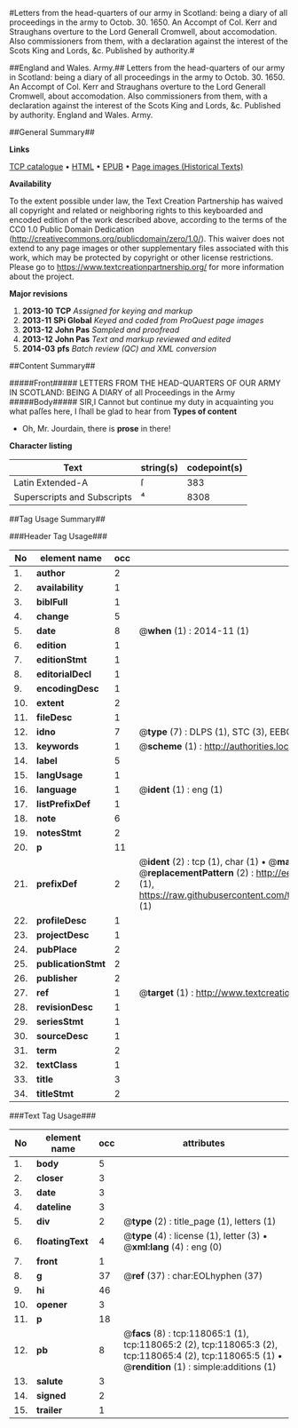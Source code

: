 #Letters from the head-quarters of our army in Scotland: being a diary of all proceedings in the army to Octob. 30. 1650. An Accompt of Col. Kerr and Straughans overture to the Lord Generall Cromwell, about accomodation. Also commissioners from them, with a declaration against the interest of the Scots King and Lords, &c. Published by authority.#

##England and Wales. Army.##
Letters from the head-quarters of our army in Scotland: being a diary of all proceedings in the army to Octob. 30. 1650. An Accompt of Col. Kerr and Straughans overture to the Lord Generall Cromwell, about accomodation. Also commissioners from them, with a declaration against the interest of the Scots King and Lords, &c. Published by authority.
England and Wales. Army.

##General Summary##

**Links**

[TCP catalogue](http://www.ota.ox.ac.uk/tcp/)  • 
[HTML](http://tei.it.ox.ac.uk/tcp/Texts-HTML/free/A88/A88061.html)  • 
[EPUB](http://tei.it.ox.ac.uk/tcp/Texts-EPUB/free/A88/A88061.epub) • 
[Page images (Historical Texts)](https://historicaltexts.jisc.ac.uk/eebo-99865814e)

**Availability**

To the extent possible under law, the Text Creation Partnership has waived all copyright and related or neighboring rights to this keyboarded and encoded edition of the work described above, according to the terms of the CC0 1.0 Public Domain Dedication (http://creativecommons.org/publicdomain/zero/1.0/). This waiver does not extend to any page images or other supplementary files associated with this work, which may be protected by copyright or other license restrictions. Please go to https://www.textcreationpartnership.org/ for more information about the project.

**Major revisions**

1. __2013-10__ __TCP__ *Assigned for keying and markup*
1. __2013-11__ __SPi Global__ *Keyed and coded from ProQuest page images*
1. __2013-12__ __John Pas__ *Sampled and proofread*
1. __2013-12__ __John Pas__ *Text and markup reviewed and edited*
1. __2014-03__ __pfs__ *Batch review (QC) and XML conversion*

##Content Summary##

#####Front#####
LETTERS FROM THE HEAD-QUARTERS OF OUR ARMY IN SCOTLAND: BEING A DIARY of all Proceedings in the Army
#####Body#####
SIR,I Cannot but continue my duty in acquainting you what paſſes here, I ſhall be glad to hear from 
**Types of content**

  * Oh, Mr. Jourdain, there is **prose** in there!

**Character listing**


|Text|string(s)|codepoint(s)|
|---|---|---|
|Latin Extended-A|ſ|383|
|Superscripts             and Subscripts|⁴|8308|

##Tag Usage Summary##

###Header Tag Usage###

|No|element name|occ|attributes|
|---|---|---|---|
|1.|__author__|2||
|2.|__availability__|1||
|3.|__biblFull__|1||
|4.|__change__|5||
|5.|__date__|8| @__when__ (1) : 2014-11 (1)|
|6.|__edition__|1||
|7.|__editionStmt__|1||
|8.|__editorialDecl__|1||
|9.|__encodingDesc__|1||
|10.|__extent__|2||
|11.|__fileDesc__|1||
|12.|__idno__|7| @__type__ (7) : DLPS (1), STC (3), EEBO-CITATION (1), PROQUEST (1), VID (1)|
|13.|__keywords__|1| @__scheme__ (1) : http://authorities.loc.gov/ (1)|
|14.|__label__|5||
|15.|__langUsage__|1||
|16.|__language__|1| @__ident__ (1) : eng (1)|
|17.|__listPrefixDef__|1||
|18.|__note__|6||
|19.|__notesStmt__|2||
|20.|__p__|11||
|21.|__prefixDef__|2| @__ident__ (2) : tcp (1), char (1)  •  @__matchPattern__ (2) : ([0-9\-]+):([0-9IVX]+) (1), (.+) (1)  •  @__replacementPattern__ (2) : http://eebo.chadwyck.com/downloadtiff?vid=$1&page=$2 (1), https://raw.githubusercontent.com/textcreationpartnership/Texts/master/tcpchars.xml#$1 (1)|
|22.|__profileDesc__|1||
|23.|__projectDesc__|1||
|24.|__pubPlace__|2||
|25.|__publicationStmt__|2||
|26.|__publisher__|2||
|27.|__ref__|1| @__target__ (1) : http://www.textcreationpartnership.org/docs/. (1)|
|28.|__revisionDesc__|1||
|29.|__seriesStmt__|1||
|30.|__sourceDesc__|1||
|31.|__term__|2||
|32.|__textClass__|1||
|33.|__title__|3||
|34.|__titleStmt__|2||


###Text Tag Usage###

|No|element name|occ|attributes|
|---|---|---|---|
|1.|__body__|5||
|2.|__closer__|3||
|3.|__date__|3||
|4.|__dateline__|3||
|5.|__div__|2| @__type__ (2) : title_page (1), letters (1)|
|6.|__floatingText__|4| @__type__ (4) : license (1), letter (3)  •  @__xml:lang__ (4) : eng (0)|
|7.|__front__|1||
|8.|__g__|37| @__ref__ (37) : char:EOLhyphen (37)|
|9.|__hi__|46||
|10.|__opener__|3||
|11.|__p__|18||
|12.|__pb__|8| @__facs__ (8) : tcp:118065:1 (1), tcp:118065:2 (2), tcp:118065:3 (2), tcp:118065:4 (2), tcp:118065:5 (1)  •  @__rendition__ (1) : simple:additions (1)|
|13.|__salute__|3||
|14.|__signed__|2||
|15.|__trailer__|1||
